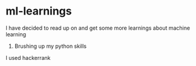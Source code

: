 # ml-learnings


I have decided to read up on and get some more learnings about machine learning 

1. Brushing up my python skills 

I used hackerrank 